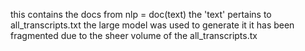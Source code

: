 this contains the docs from nlp = doc(text)
the 'text' pertains to all_transcripts.txt
the large model was used to generate it
it has been fragmented due to the sheer volume of the all_transcripts.tx
